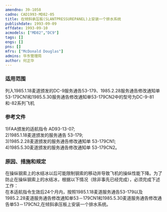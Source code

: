 ```yaml
---
amendno: 39-1058  
cadno: CAD1993-MD82-05  
title: 在倾斜承压板(SLANTPRESSUREPANEL)上安装一个排水系统  
publishdate: 1993-09-09  
effdate: 1993-09-10  
acmodels: ["MD82","DC9"]  
tags: []  
engs: []  
pns: []  
mfrs: ["McDonald Douglas"]  
admins: 华东管理局  
author: 何正华  
---
```

  
### 适用范围  
列入1985.1.18麦道颁发的DC-9服务通告53-179、1985.2.28服务通告修改通知单53-179CN1和1985.5.30服务通告修改通知单53-179CN2中的型号为DC-9-81和-82系列飞机  
  
<!--more-->  
### 参考文件  
  1)FAA颁发的适航指令 AD93-13-07;  
2)1985.1.18麦道颁发的服务通告 53-179;  
3)1985.2.28麦道颁发的服务通告修改通知单 53-179CN1;  
4)1985.5.30麦道颁发的服务通告修改通知单 53-179CN2。  
  
### 原因、措施和规定  

  在操纵钢索上的水结冰以后可能限制钢索的移动并导致飞机的操纵性能下降。为了防止在操纵钢索上的水结冰，根据以下情况（除非事先已经完成），必须完成下述工作：  
  在本适航指令生效后24个月内，按照1985.1.18麦道服务通告53-179以及1985.2.28麦道服务通告修改通知单53－179CN1和1985.5.30麦道服务通告修改通告单53－179CN2,在倾斜承压板上安装一个排水系统。  
  
